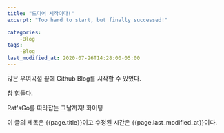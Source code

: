 ```yaml
---
title: "드디어 시작이다!"
excerpt: "Too hard to start, but finally successed!"

categories:
	-Blog
tags:
	-Blog
last_modified_at: 2020-07-26T14:28:00-05:00
---
```


많은 우여곡절 끝에 Github Blog를 시작할 수 있었다.

참 힘들다. 

Rat'sGo를 따라잡는 그날까지! 화이팅

이 글의 제목은 {{page.title}}이고
수정된 시간은 {{page.last_modified_at}}이다.
